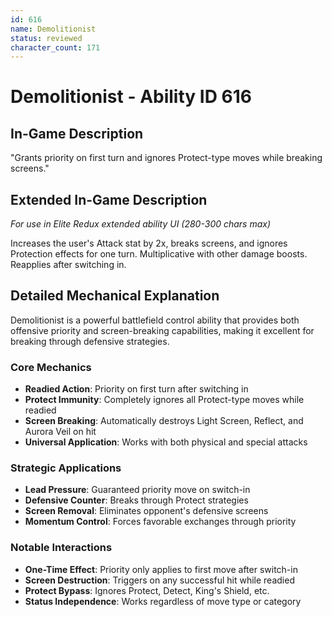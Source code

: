 ```yaml
---
id: 616
name: Demolitionist
status: reviewed
character_count: 171
---
```


# Demolitionist - Ability ID 616

## In-Game Description
"Grants priority on first turn and ignores Protect-type moves while breaking screens."

## Extended In-Game Description
*For use in Elite Redux extended ability UI (280-300 chars max)*

Increases the user's Attack stat by 2x, breaks screens, and ignores Protection effects for one turn. Multiplicative with other damage boosts. Reapplies after switching in.

## Detailed Mechanical Explanation

Demolitionist is a powerful battlefield control ability that provides both offensive priority and screen-breaking capabilities, making it excellent for breaking through defensive strategies.

### Core Mechanics
- **Readied Action**: Priority on first turn after switching in
- **Protect Immunity**: Completely ignores all Protect-type moves while readied
- **Screen Breaking**: Automatically destroys Light Screen, Reflect, and Aurora Veil on hit
- **Universal Application**: Works with both physical and special attacks

### Strategic Applications
- **Lead Pressure**: Guaranteed priority move on switch-in
- **Defensive Counter**: Breaks through Protect strategies
- **Screen Removal**: Eliminates opponent's defensive screens
- **Momentum Control**: Forces favorable exchanges through priority

### Notable Interactions
- **One-Time Effect**: Priority only applies to first move after switch-in
- **Screen Destruction**: Triggers on any successful hit while readied
- **Protect Bypass**: Ignores Protect, Detect, King's Shield, etc.
- **Status Independence**: Works regardless of move type or category